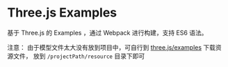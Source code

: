 # Three.js Examples

基于 Three.js 的 Examples ，通过 Webpack 进行构建，支持 ES6 语法。

注意：
由于模型文件太大没有放到项目中，可自行到 [three.js/examples](https://github.com/mrdoob/three.js/tree/master/examples) 下载资源文件，
放到 `/projectPath/resource` 目录下即可
